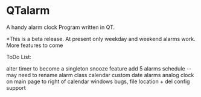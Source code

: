 QTalarm
=======

A handy alarm clock Program written in QT.

*This is a beta release.  At present only weekday and weekend alarms work.  More features to come

ToDo List:

alter timer to become a singleton
snooze feature
add 5 alarms schedule --may need to rename alarm class
calendar custom date alarms
analog clock on main page to right of calendar
windows bugs, file location + del
config support